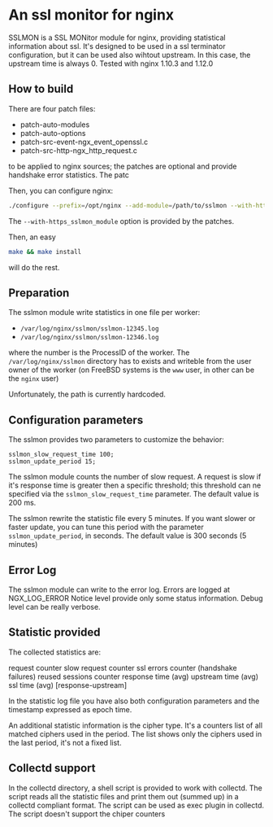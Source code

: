 An ssl monitor for nginx
========================

SSLMON is a SSL MONitor module for nginx, providing statistical information about ssl.
It's designed to be used in a ssl terminator configuration, but it can be used also
wihtout upstream. In this case, the upstream time is always 0. 
Tested with nginx 1.10.3 and 1.12.0

How to build
------------
There are four patch files:

- patch-auto-modules
- patch-auto-options
- patch-src-event-ngx_event_openssl.c
- patch-src-http-ngx_http_request.c

to be applied to nginx sources; the patches are optional and provide handshake error statistics.
The patc

Then, you can configure nginx:

```bash
./configure --prefix=/opt/nginx --add-module=/path/to/sslmon --with-http_sslmon_module
```

The `--with-https_sslmon_module` option is provided by the patches.

Then, an easy

```bash
make && make install
```

will do the rest.

Preparation
-----------
The sslmon module write statistics in one file per worker:

- `/var/log/nginx/sslmon/sslmon-12345.log`
- `/var/log/nginx/sslmon/sslmon-12346.log`

where the number is the ProcessID of the worker.
The `/var/log/nginx/sslmon` directory has to exists and writeble from the user owner of the worker
(on FreeBSD systems is the `www` user, in other can be the `nginx` user)

Unfortunately, the path is currently hardcoded.

Configuration parameters
------------------------
The sslmon provides two parameters to customize the behavior:

```
sslmon_slow_request_time 100;
sslmon_update_period 15;
```

The sslmon module counts the number of slow request. A request is slow if it's response time
is greater then a specific threshold; this threshold can ne specified via the `sslmon_slow_request_time` parameter. The default value is 200 ms.

The sslmon rewrite the statistic file every 5 minutes. If you want slower or faster update, you can tune this period with the parameter `sslmon_update_period`, in seconds. The default value is 300 seconds (5 minutes)

Error Log
---------
The sslmon module can write to the error log.
Errors are logged at NGX_LOG_ERROR
Notice level provide only some status information.
Debug level can be really verbose.

Statistic provided
------------------
The collected statistics are:

request counter
slow request counter
ssl errors counter (handshake failures)
reused sessions counter
response time (avg)
upstream time (avg)
ssl time (avg) [response-upstream]

In the statistic log file you have also both configuration parameters and the timestamp expressed as epoch time.

An additional statistic information is the cipher type. It's a counters list of all matched ciphers used in the period. The list shows only the ciphers used in the last period, it's not a fixed list.

Collectd support
----------------
In the collectd directory, a shell script is provided to work with collectd.
The script reads all the statistic files and print them out (summed up) in a collectd compliant format.
The script can be used as exec plugin in collectd.
The script doesn't support the chiper counters


